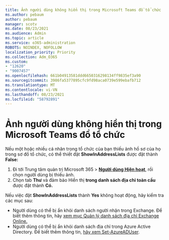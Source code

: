 ```yaml
---
title: Ảnh người dùng không hiển thị trong Microsoft Teams đồ tổ chức
ms.author: pebaum
author: pebaum
manager: scotv
ms.date: 08/23/2021
ms.audience: Admin
ms.topic: article
ms.service: o365-administration
ROBOTS: NOINDEX, NOFOLLOW
localization_priority: Priority
ms.collection: Adm_O365
ms.custom:
- "12620"
- "9007457"
ms.openlocfilehash: 661b04913581ddd6650316298134ff9835ef3a90
ms.sourcegitcommit: 3986fa5377895cfc9fd98aca0739e599ebafb712
ms.translationtype: MT
ms.contentlocale: vi-VN
ms.lasthandoff: 08/23/2021
ms.locfileid: "58792891"
---
```

# <a name="user-picture-not-showing-in-microsoft-teams-organization-chart"></a>Ảnh người dùng không hiển thị trong Microsoft Teams đồ tổ chức

Nếu một hoặc nhiều cá nhân trong tổ chức của bạn thiếu ảnh hồ sơ của họ trong sơ đồ tổ chức, có thể thiết đặt **ShowInAddressLists** được đặt thành **False:**

1. Đi tới Trung tâm quản trị Microsoft 365 > [**Người dùng Hiện hoạt**](https://admin.microsoft.com/Adminportal/Home?source=applauncher#/users), rồi chọn người dùng bị thiếu ảnh. 
1. Chọn tab **Thư** và đảm bảo Hiển thị **trong danh sách địa chỉ toàn cầu** được đặt thành **Có.** 

Nếu việc đặt **ShowInAddressLists** thành **Yes** không hoạt động, hãy kiểm tra các mục sau:

- Người dùng có thể bị ẩn khỏi danh sách người nhận trong Exchange. Để biết thêm thông tin, hãy [xem mục Quản lý danh sách địa chỉ Exchange Online.](https://docs.microsoft.com/exchange/address-books/address-lists/manage-address-lists#use-the-eac-to-hide-recipients-from-address-lists) 
- Người dùng có thể bị ẩn khỏi danh sách địa chỉ trong Azure Active Directory. Để biết thêm thông tin, [hãy xem Set-AzureADUser](https://docs.microsoft.com/powershell/module/azuread/set-azureaduser?view=azureadps-2.0). 
